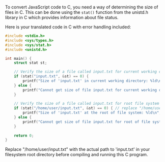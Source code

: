 To convert JavaScript code to C, you need a way of determining the size of files in C. This can be done using the `stat()` function from the unistd.h library in C which provides information about file status. 

Here is your translated code in C with error handling included:
```c
#include <stdio.h>
#include <sys/types.h>
#include <sys/stat.h>
#include <unistd.h>

int main() {
    struct stat st; 

    // Verify the size of a file called input.txt for current working directory
    if (stat("input.txt", &st) == 0) {
        printf("Size of 'input.txt' in current working directory: %ld\n", st.st_size);
    } else {
        printf("Cannot get size of file input.txt for current working directory");
    } 
    
    // Verify the size of a file called input.txt for root file system
    if (stat("/home/user/input.txt", &st) == 0) { // replace "/home/user/input" with your path to 'input.txt' in filesystem root
        printf("Size of 'input.txt' at the root of file system: %ld\n", st.st<｜begin▁of▁sentence｜>t_size);
    } else {
        printf("Cannot get size of file input.txt for root of file system");
    } 
    
    return 0;
}
```
Replace "/home/user/input.txt" with the actual path to 'input.txt' in your filesystem root directory before compiling and running this C program.

